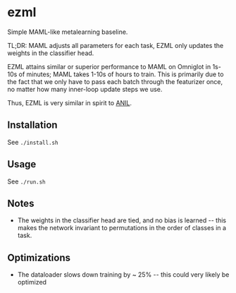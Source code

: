 # ezml

Simple MAML-like metalearning baseline.

TL;DR: MAML adjusts all parameters for each task, EZML only updates the weights in the classifier head.

EZML attains similar or superior performance to MAML on Omniglot in 1s-10s of minutes; MAML takes 1-10s of hours to train.  This is primarily due to the fact that we only have to pass each batch through the featurizer once, no matter how many inner-loop update steps we use.

Thus, EZML is very similar in spirit to [ANIL](https://arxiv.org/abs/1909.09157).

## Installation

See `./install.sh`

## Usage

See `./run.sh`

## Notes

- The weights in the classifier head are tied, and no bias is learned -- this makes the network invariant to permutations in the order of classes in a task.

## Optimizations

- The dataloader slows down training by ~ 25% -- this could very likely be optimized